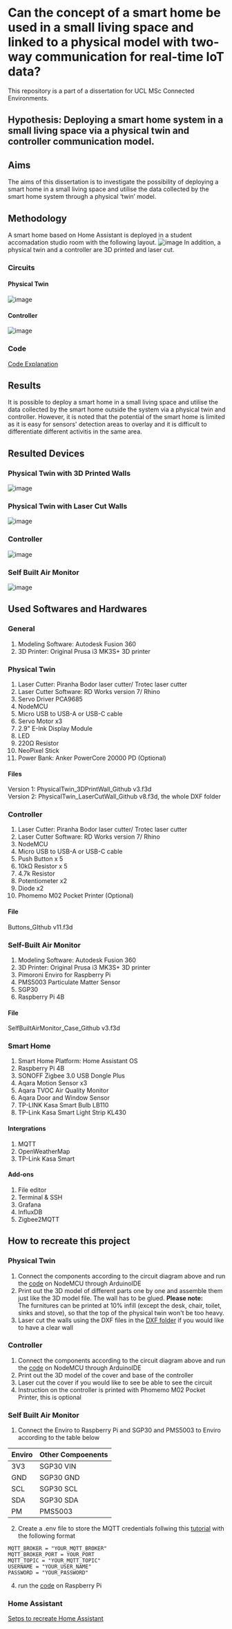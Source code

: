 # Can the concept of a smart home be used in a small living space and linked to a physical model with two-way communication for real-time IoT data?
This repository is a part of a dissertation for UCL MSc Connected Environments.

## Hypothesis: Deploying a smart home system in a small living space via a physical twin and controller communication model.

## Aims
The aims of this dissertation is to investigate the possibility of deploying a smart home in a small living space and utilise the data collected by the smart home system through a physical ‘twin’ model. 

## Methodology 
A smart home based on Home Assistant is deployed in a student accomadation studio room with the following layout.
![image](https://user-images.githubusercontent.com/91946874/184563082-746f74e4-83db-4650-84e4-a6540e78fa75.png)
In addition, a physical twin and a controller are 3D printed and laser cut.

### Circuits  
#### Physical Twin  
![image](https://user-images.githubusercontent.com/91946874/184911723-add674e3-bae1-4c86-a6cd-7701b7fa4579.png)  
  
#### Controller  
![image](https://user-images.githubusercontent.com/91946874/184911785-45d2c517-2914-4e67-bddc-eddeeab01069.png)  

### Code
[Code Explanation](https://github.com/abichoi/CASA0022_SmartHomeviaTwinandController/blob/main/Physical_Devices_Code/Code_Explanation.md)

## Results
It is possible to deploy a smart home in a small living space and utilise the data collected by the smart home outside the system via a physical twin and controller. However, it is noted that the potential of the smart home is limited as it is easy for sensors' detection areas to overlay and it is difficult to differentiate different activitis in the same area.

## Resulted Devices
### Physical Twin with 3D Printed Walls
![image](https://user-images.githubusercontent.com/91946874/184908438-35610964-ef20-4f38-941f-fb350af042e4.png)

### Physical Twin with Laser Cut Walls
![image](https://user-images.githubusercontent.com/91946874/184907338-3e9f2732-d167-4e4e-9327-4e68d02420f8.png)

### Controller
![image](https://user-images.githubusercontent.com/91946874/185166107-f1fa6994-3d10-4034-8128-97ac7b2eee27.png)  

### Self Built Air Monitor
![image](https://user-images.githubusercontent.com/91946874/184907957-27bd574c-8a06-423a-ab1b-dc6a0b1ad9c2.png)

## Used Softwares and Hardwares
### General
1. Modeling Software: Autodesk Fusion 360
2. 3D Printer: Original Prusa i3 MK3S+ 3D printer

### Physical Twin
1. Laser Cutter: Piranha Bodor laser cutter/ Trotec laser cutter
2. Laser Cutter Software: RD Works version 7/ Rhino
3. Servo Driver PCA9685
4. NodeMCU
5. Micro USB to USB-A or USB-C cable
6. Servo Motor x3
7.  2.9" E-Ink Display Module
8. LED
9. 220Ω Resistor
10. NeoPixel Stick
11. Power Bank: Anker PowerCore 20000 PD (Optional)
#### Files
Version 1: PhysicalTwin_3DPrintWall_Github v3.f3d  
Version 2: PhysicalTwin_LaserCutWall_Github v8.f3d, the whole DXF folder

### Controller
1. Laser Cutter: Piranha Bodor laser cutter/ Trotec laser cutter
2. Laser Cutter Software: RD Works version 7/ Rhino
3. NodeMCU
4. Micro USB to USB-A or USB-C cable
5. Push Button x 5
6. 10kΩ Resistor x 5
7. 4.7k Resistor
8. Potentiometer x2
9. Diode x2
10. Phomemo M02 Pocket Printer (Optional)
#### File
Buttons_GIthub v11.f3d

### Self-Built Air Monitor
1. Modeling Software: Autodesk Fusion 360
2. 3D Printer: Original Prusa i3 MK3S+ 3D printer
3. Pimoroni Enviro for Raspberry Pi
4. PMS5003 Particulate Matter Sensor
5. SGP30
6. Raspberry Pi 4B
#### File
SelfBuiltAirMonitor_Case_Github v3.f3d

### Smart Home
1. Smart Home Platform: Home Assistant OS
2. Raspberry Pi 4B
3. SONOFF Zigbee 3.0 USB Dongle Plus
4. Aqara Motion Sensor x3
5. Aqara TVOC Air Quality Monitor
6. Aqara Door and Window Sensor
7. TP-LINK Kasa Smart Bulb LB110
8. TP-Link Kasa Smart Light Strip KL430
#### Intergrations
1. MQTT
2. OpenWeatherMap
3. TP-Link Kasa Smart
#### Add-ons
1. File editor
2. Terminal & SSH
3. Grafana
4. InfluxDB
5. Zigbee2MQTT

## How to recreate this project
### Physical Twin
1. Connect the components according to the circuit diagram above and run the [code](https://github.com/abichoi/CASA0022_SmartHomeviaTwinandController/tree/main/Physical_Devices_Code/MQTT_EInk_Driver_LED_PIXEL) on NodeMCU through ArduinoIDE
2. Print out the 3D model of different parts one by one and assemble them just like the 3D model file. The wall has to be glued.
**Please note:**  
The furnitures can be printed at 10% infill (except the desk, chair, toilet, sinks and stove), so that the top of the physical twin won't be too heavy.  
3. Laser cut the walls using the DXF files in the [DXF folder](https://github.com/abichoi/CASA0022_SmartHomeviaTwinandController/tree/main/DXF) if you would like to have a clear wall

### Controller
1. Connect the components according to the circuit diagram above and run the [code](https://github.com/abichoi/CASA0022_SmartHomeviaTwinandController/tree/main/Physical_Devices_Code/buttons) on NodeMCU through ArduinoIDE
2. Print out the 3D model of the cover and base of the controller
3. Laser cut the cover if you would like to see be able to see the circuit
4. Instruction on the controller is printed with Phomemo M02 Pocket Printer, this is optional

### Self Built Air Monitor
1. Connect the Enviro to Raspberry Pi and SGP30 and PMS5003 to Enviro according to the table below  

| Enviro  | Other Compoenents |
| ------------- | ------------- |
| 3V3  | SGP30 VIN  |
| GND  | SGP30 GND  |
| SCL  | SGP30 SCL  |
| SDA  | SGP30 SDA  |
| PM  | PMS5003  |

2. Create a .env file to store the MQTT credentials follwing this [tutorial](https://www.geeksforgeeks.org/how-to-hide-sensitive-credentials-using-python/) with the following format
```
MQTT_BROKER = "YOUR_MQTT_BROKER"
MQTT_BROKER_PORT = YOUR_PORT
MQTT_TOPIC = "YOUR_MQTT_TOPIC"
USERNAME = "YOUR_USER_NAME"
PASSWORD = "YOUR_PASSWORD"
```
4. run the [code](https://github.com/abichoi/CASA0022_SmartHomeviaTwinandController/blob/main/Physical_Devices_Code/SelfBuiltAirMonitor.py) on Raspberry Pi

### Home Assistant
[Setps to recreate Home Assistant](https://github.com/abichoi/CASA0022_SmartHomeviaTwinandController/blob/main/Home_Assistant/RecreateHASS.md)
